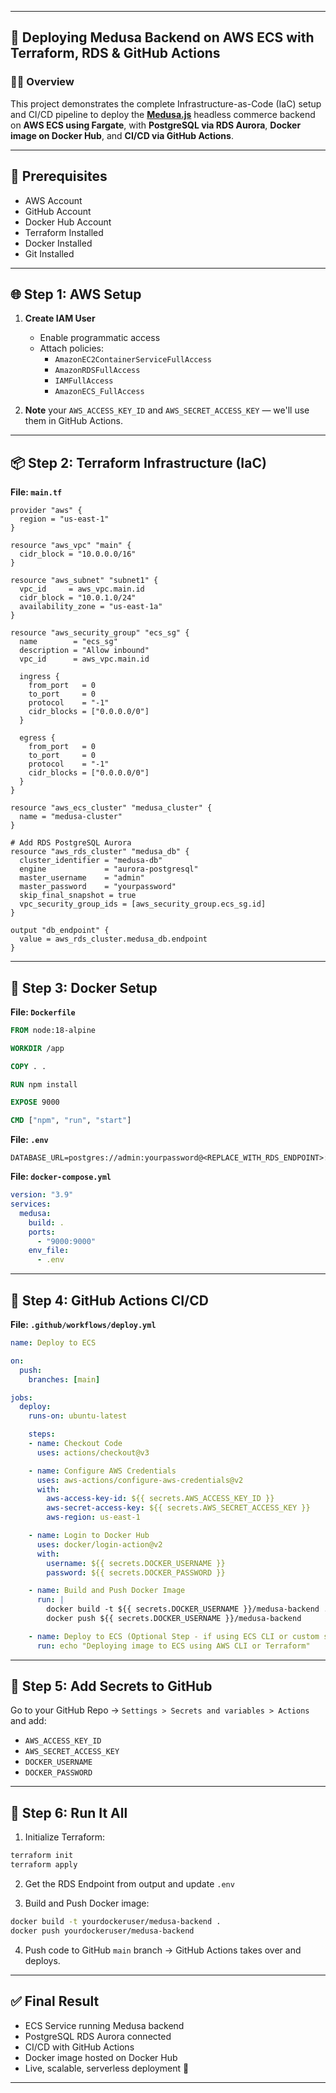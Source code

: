 
---

## 🚀 Deploying Medusa Backend on AWS ECS with Terraform, RDS & GitHub Actions

### 👨‍💻 Overview

This project demonstrates the complete Infrastructure-as-Code (IaC) setup and CI/CD pipeline to deploy the **[Medusa.js](https://docs.medusajs.com)** headless commerce backend on **AWS ECS using Fargate**, with **PostgreSQL via RDS Aurora**, **Docker image on Docker Hub**, and **CI/CD via GitHub Actions**.

---

## 🔧 Prerequisites

- AWS Account
- GitHub Account
- Docker Hub Account
- Terraform Installed
- Docker Installed
- Git Installed

---

## 🌐 Step 1: AWS Setup

1. **Create IAM User**  
   - Enable programmatic access  
   - Attach policies:
     - `AmazonEC2ContainerServiceFullAccess`
     - `AmazonRDSFullAccess`
     - `IAMFullAccess`
     - `AmazonECS_FullAccess`

2. **Note** your `AWS_ACCESS_KEY_ID` and `AWS_SECRET_ACCESS_KEY` — we'll use them in GitHub Actions.

---

## 📦 Step 2: Terraform Infrastructure (IaC)

**File: `main.tf`**
```hcl
provider "aws" {
  region = "us-east-1"
}

resource "aws_vpc" "main" {
  cidr_block = "10.0.0.0/16"
}

resource "aws_subnet" "subnet1" {
  vpc_id     = aws_vpc.main.id
  cidr_block = "10.0.1.0/24"
  availability_zone = "us-east-1a"
}

resource "aws_security_group" "ecs_sg" {
  name        = "ecs_sg"
  description = "Allow inbound"
  vpc_id      = aws_vpc.main.id

  ingress {
    from_port   = 0
    to_port     = 0
    protocol    = "-1"
    cidr_blocks = ["0.0.0.0/0"]
  }

  egress {
    from_port   = 0
    to_port     = 0
    protocol    = "-1"
    cidr_blocks = ["0.0.0.0/0"]
  }
}

resource "aws_ecs_cluster" "medusa_cluster" {
  name = "medusa-cluster"
}

# Add RDS PostgreSQL Aurora
resource "aws_rds_cluster" "medusa_db" {
  cluster_identifier = "medusa-db"
  engine             = "aurora-postgresql"
  master_username    = "admin"
  master_password    = "yourpassword"
  skip_final_snapshot = true
  vpc_security_group_ids = [aws_security_group.ecs_sg.id]
}

output "db_endpoint" {
  value = aws_rds_cluster.medusa_db.endpoint
}
```

---

## 🐳 Step 3: Docker Setup

**File: `Dockerfile`**
```Dockerfile
FROM node:18-alpine

WORKDIR /app

COPY . .

RUN npm install

EXPOSE 9000

CMD ["npm", "run", "start"]
```

**File: `.env`**
```env
DATABASE_URL=postgres://admin:yourpassword@<REPLACE_WITH_RDS_ENDPOINT>:5432/medusa
```

**File: `docker-compose.yml`**
```yaml
version: "3.9"
services:
  medusa:
    build: .
    ports:
      - "9000:9000"
    env_file:
      - .env
```

---

## 🔁 Step 4: GitHub Actions CI/CD

**File: `.github/workflows/deploy.yml`**
```yaml
name: Deploy to ECS

on:
  push:
    branches: [main]

jobs:
  deploy:
    runs-on: ubuntu-latest

    steps:
    - name: Checkout Code
      uses: actions/checkout@v3

    - name: Configure AWS Credentials
      uses: aws-actions/configure-aws-credentials@v2
      with:
        aws-access-key-id: ${{ secrets.AWS_ACCESS_KEY_ID }}
        aws-secret-access-key: ${{ secrets.AWS_SECRET_ACCESS_KEY }}
        aws-region: us-east-1

    - name: Login to Docker Hub
      uses: docker/login-action@v2
      with:
        username: ${{ secrets.DOCKER_USERNAME }}
        password: ${{ secrets.DOCKER_PASSWORD }}

    - name: Build and Push Docker Image
      run: |
        docker build -t ${{ secrets.DOCKER_USERNAME }}/medusa-backend .
        docker push ${{ secrets.DOCKER_USERNAME }}/medusa-backend

    - name: Deploy to ECS (Optional Step - if using ECS CLI or custom script)
      run: echo "Deploying image to ECS using AWS CLI or Terraform"
```

---

## 🔐 Step 5: Add Secrets to GitHub

Go to your GitHub Repo → `Settings > Secrets and variables > Actions` and add:

- `AWS_ACCESS_KEY_ID`
- `AWS_SECRET_ACCESS_KEY`
- `DOCKER_USERNAME`
- `DOCKER_PASSWORD`

---

## 🚀 Step 6: Run It All

1. Initialize Terraform:
```bash
terraform init
terraform apply
```

2. Get the RDS Endpoint from output and update `.env`

3. Build and Push Docker image:
```bash
docker build -t yourdockeruser/medusa-backend .
docker push yourdockeruser/medusa-backend
```

4. Push code to GitHub `main` branch → GitHub Actions takes over and deploys.

---

## ✅ Final Result

- ECS Service running Medusa backend
- PostgreSQL RDS Aurora connected
- CI/CD with GitHub Actions
- Docker image hosted on Docker Hub
- Live, scalable, serverless deployment 🎉

---

